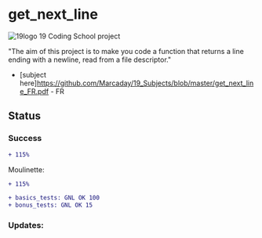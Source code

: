 # get_next_line

![19logo](https://github.com/Marcaday/19_Subjects/blob/master/19logo.png)
19 Coding School project

"The aim of this project is to make you code a function that returns a line ending with a newline, read from a file descriptor."

 - [subject here]https://github.com/Marcaday/19_Subjects/blob/master/get_next_line_FR.pdf - FR
## Status

### Success
```diff
+ 115%
```
Moulinette: 
```diff
+ 115%
```
```diff
+ basics_tests: GNL OK 100
+ bonus_tests: GNL OK 15
```

### Updates:
